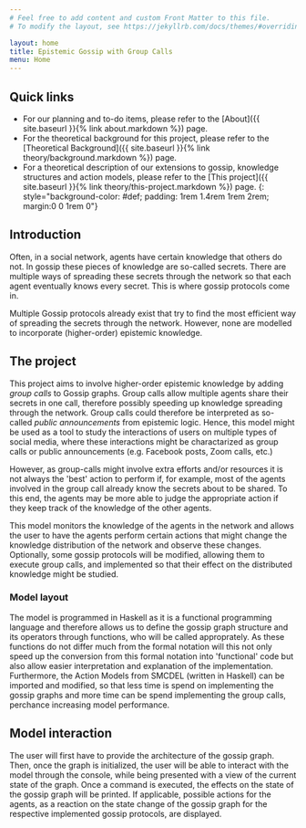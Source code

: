 ```yaml
---
# Feel free to add content and custom Front Matter to this file.
# To modify the layout, see https://jekyllrb.com/docs/themes/#overriding-theme-defaults

layout: home
title: Epistemic Gossip with Group Calls
menu: Home
---
```


## Quick links

- For our planning and to-do items, please refer to the [About]({{ site.baseurl }}{% link about.markdown %}) page.
- For the theoretical background for this project, please refer to the [Theoretical Background]({{ site.baseurl }}{% link theory/background.markdown %}) page.
- For a theoretical description of our extensions to gossip, knowledge structures and action models, please refer to the [This project]({{ site.baseurl }}{% link theory/this-project.markdown %}) page.
{: style="background-color: #def; padding: 1rem 1.4rem 1rem 2rem; margin:0 0 1rem 0"}

## Introduction

Often, in a social network, agents have certain knowledge that others do not. In gossip these pieces of knowledge are so-called secrets. There are multiple ways of spreading these secrets through the network so that each agent eventually knows every secret. This is where gossip protocols come in.

Multiple Gossip protocols already exist that try to find the most efficient way of spreading the secrets through the network. However, none are modelled to incorporate (higher-order) epistemic knowledge.

## The project

This project aims to involve higher-order epistemic knowledge by adding _group calls_ to Gossip graphs. Group calls allow multiple agents share their secrets in one call, therefore possibly speeding up knowledge spreading through the network. Group calls could therefore be interpreted as so-called _public announcements_ from epistemic logic. Hence, this model might be used as a tool to study the interactions of users on multiple types of social media, where these interactions might be charactarized as group calls or public announcements (e.g. Facebook posts, Zoom calls, etc.)

However, as group-calls might involve extra efforts and/or resources it is not always the 'best' action to perform if, for example, most of the agents involved in the group call already know the secrets about to be shared. To this end, the agents may be more able to judge the appropriate action if they keep track of the knowledge of the other agents.

This model monitors the knowledge of the agents in the network and allows the user to have the agents perform certain actions that might change the knowledge distribution of the network and observe these changes. Optionally, some gossip protocols will be modified, allowing them to execute group calls, and implemented so that their effect on the distributed knowledge might be studied.

### Model layout

The model is programmed in Haskell as it is a functional programming language and therefore allows us to define the gossip graph structure and its operators through functions, who will be called approprately. As these functions do not differ much from the formal notation will this not only speed up the conversion from this formal notation into 'functional' code but also allow easier interpretation and explanation of the implementation. Furthermore,  the Action Models from SMCDEL (written in Haskell) can be imported and modified, so that less time is spend on implementing the gossip graphs and more time can be spend implementing the group calls, perchance increasing model performance.

## Model interaction

The user will first have to provide the architecture of the gossip graph. Then, once the graph is initialized, the user will be able to interact with the model through the console, while being presented with a view of the current state of the graph. Once a command is executed, the effects on the state of the gossip graph will be printed. If applicable, possible actions for the agents, as a reaction on the state change of the gossip graph for the respective implemented gossip protocols, are displayed.
